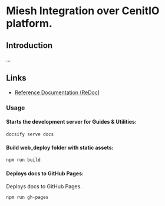 # Miesh Integration over CenitIO platform.

## Introduction

...

## Links

- [Reference Documentation (ReDoc)](https://cenit-io.github.io/miesh-integrations)

### Usage

#### Starts the development server for Guides & Utilities:

```
docsify serve docs
```

#### Build web_deploy folder with static assets:

```bash
npm run build
```

#### Deploys docs to GitHub Pages:

Deploys docs to GitHub Pages.

```bash
npm run gh-pages
```